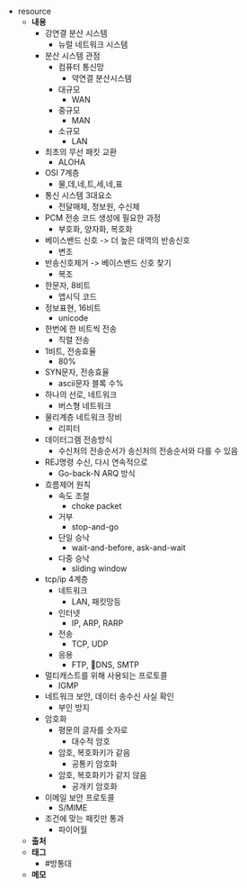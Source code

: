 - resource
	- **내용**
		- 강연결 분산 시스템
			- 뉴럴 네트워크 시스템
		- 분산 시스템 관점
			- 컴퓨터 통신망
				- 약연결 분산시스템
			- 대규모
				- WAN
			- 중규모
				- MAN
			- 소규모
				- LAN
		- 최초의 무선 패킷 교환
			- ALOHA
		- OSI 7계층
			- 물,데,네,트,세,네,표
		- 통신 시스템 3대요소
			- 전달매체, 정보원, 수신체
		- PCM 전송 코드 생성에 필요한 과정
			- 부호화, 양자화, 복호화
		- 베이스밴드 신호 -> 더 높은 대역의 반송신호
			- 변조
		- 반송신호제거 -> 베이스밴드 신호 찾기
			- 복조
		- 한문자, 8비트
			- 앱시딕 코드
		- 정보표현, 16비트
			- unicode
		- 한번에 한 비트씩 전송
			- 직렬 전송
		- 1비트, 전송효율
			- 80%
		- SYN문자, 전송효율
			- ascii문자 블록 수%
		- 하나의 선로, 네트워크
			- 버스형 네트워크
		- 물리계층 네트워크 장비
			- 리피터
		- 데이터그램 전송방식
			- 수신처의 전송순서가 송신처의 전송순서와 다를 수 있음
		- REJ명령 수신, 다시 연속적으로
			- Go-back-N ARQ 방식
		- 흐름제어 원칙
			- 속도 조절
				- choke packet
			- 거부
				- stop-and-go
			- 단일 승낙
				- wait-and-before, ask-and-wait
			- 다중 승낙
				- sliding window
		- tcp/ip 4계층
			- 네트워크
				- LAN, 패킷망등
			- 인터넷
				- IP, ARP, RARP
			- 전송
				- TCP, UDP
			- 응용
				- FTP, DNS, SMTP
		- 멀티캐스트를 위해 사용되는 프로토콜
			- IGMP
		- 네트워크 보안, 데이터 송수신 사실 확인
			- 부인 방지
		- 암호화
			- 평문의 글자를 숫자로
				- 대수적 암호
			- 암호, 복호화키가 같음
				- 공통키 암호화
			- 암호, 복호화키가 같지 않음
				- 공개키 암호화
		- 이메일 보안 프로토콜
			- S/MIME
		- 조건에 맞는 패킷만 통과
			- 파이어월
	- **출처**
	- **태그**
		- #방통대
	- **메모**